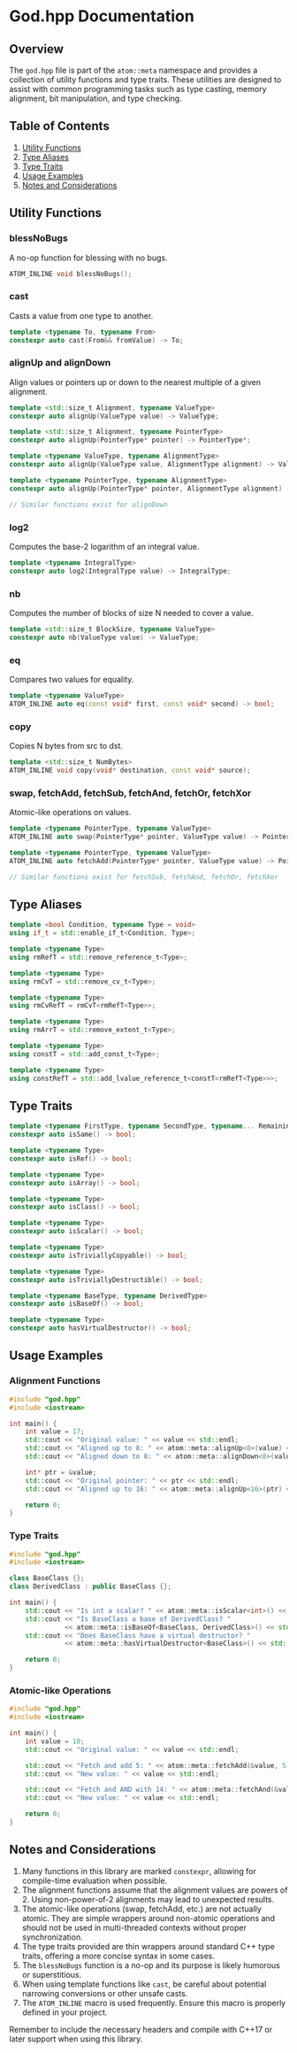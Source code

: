 # God.hpp Documentation

## Overview

The `god.hpp` file is part of the `atom::meta` namespace and provides a collection of utility functions and type traits. These utilities are designed to assist with common programming tasks such as type casting, memory alignment, bit manipulation, and type checking.

## Table of Contents

1. [Utility Functions](#utility-functions)
2. [Type Aliases](#type-aliases)
3. [Type Traits](#type-traits)
4. [Usage Examples](#usage-examples)
5. [Notes and Considerations](#notes-and-considerations)

## Utility Functions

### blessNoBugs

A no-op function for blessing with no bugs.

```cpp
ATOM_INLINE void blessNoBugs();
```

### cast

Casts a value from one type to another.

```cpp
template <typename To, typename From>
constexpr auto cast(From&& fromValue) -> To;
```

### alignUp and alignDown

Align values or pointers up or down to the nearest multiple of a given alignment.

```cpp
template <std::size_t Alignment, typename ValueType>
constexpr auto alignUp(ValueType value) -> ValueType;

template <std::size_t Alignment, typename PointerType>
constexpr auto alignUp(PointerType* pointer) -> PointerType*;

template <typename ValueType, typename AlignmentType>
constexpr auto alignUp(ValueType value, AlignmentType alignment) -> ValueType;

template <typename PointerType, typename AlignmentType>
constexpr auto alignUp(PointerType* pointer, AlignmentType alignment) -> PointerType*;

// Similar functions exist for alignDown
```

### log2

Computes the base-2 logarithm of an integral value.

```cpp
template <typename IntegralType>
constexpr auto log2(IntegralType value) -> IntegralType;
```

### nb

Computes the number of blocks of size N needed to cover a value.

```cpp
template <std::size_t BlockSize, typename ValueType>
constexpr auto nb(ValueType value) -> ValueType;
```

### eq

Compares two values for equality.

```cpp
template <typename ValueType>
ATOM_INLINE auto eq(const void* first, const void* second) -> bool;
```

### copy

Copies N bytes from src to dst.

```cpp
template <std::size_t NumBytes>
ATOM_INLINE void copy(void* destination, const void* source);
```

### swap, fetchAdd, fetchSub, fetchAnd, fetchOr, fetchXor

Atomic-like operations on values.

```cpp
template <typename PointerType, typename ValueType>
ATOM_INLINE auto swap(PointerType* pointer, ValueType value) -> PointerType;

template <typename PointerType, typename ValueType>
ATOM_INLINE auto fetchAdd(PointerType* pointer, ValueType value) -> PointerType;

// Similar functions exist for fetchSub, fetchAnd, fetchOr, fetchXor
```

## Type Aliases

```cpp
template <bool Condition, typename Type = void>
using if_t = std::enable_if_t<Condition, Type>;

template <typename Type>
using rmRefT = std::remove_reference_t<Type>;

template <typename Type>
using rmCvT = std::remove_cv_t<Type>;

template <typename Type>
using rmCvRefT = rmCvT<rmRefT<Type>>;

template <typename Type>
using rmArrT = std::remove_extent_t<Type>;

template <typename Type>
using constT = std::add_const_t<Type>;

template <typename Type>
using constRefT = std::add_lvalue_reference_t<constT<rmRefT<Type>>>;
```

## Type Traits

```cpp
template <typename FirstType, typename SecondType, typename... RemainingTypes>
constexpr auto isSame() -> bool;

template <typename Type>
constexpr auto isRef() -> bool;

template <typename Type>
constexpr auto isArray() -> bool;

template <typename Type>
constexpr auto isClass() -> bool;

template <typename Type>
constexpr auto isScalar() -> bool;

template <typename Type>
constexpr auto isTriviallyCopyable() -> bool;

template <typename Type>
constexpr auto isTriviallyDestructible() -> bool;

template <typename BaseType, typename DerivedType>
constexpr auto isBaseOf() -> bool;

template <typename Type>
constexpr auto hasVirtualDestructor() -> bool;
```

## Usage Examples

### Alignment Functions

```cpp
#include "god.hpp"
#include <iostream>

int main() {
    int value = 17;
    std::cout << "Original value: " << value << std::endl;
    std::cout << "Aligned up to 8: " << atom::meta::alignUp<8>(value) << std::endl;
    std::cout << "Aligned down to 8: " << atom::meta::alignDown<8>(value) << std::endl;

    int* ptr = &value;
    std::cout << "Original pointer: " << ptr << std::endl;
    std::cout << "Aligned up to 16: " << atom::meta::alignUp<16>(ptr) << std::endl;

    return 0;
}
```

### Type Traits

```cpp
#include "god.hpp"
#include <iostream>

class BaseClass {};
class DerivedClass : public BaseClass {};

int main() {
    std::cout << "Is int a scalar? " << atom::meta::isScalar<int>() << std::endl;
    std::cout << "Is BaseClass a base of DerivedClass? "
              << atom::meta::isBaseOf<BaseClass, DerivedClass>() << std::endl;
    std::cout << "Does BaseClass have a virtual destructor? "
              << atom::meta::hasVirtualDestructor<BaseClass>() << std::endl;

    return 0;
}
```

### Atomic-like Operations

```cpp
#include "god.hpp"
#include <iostream>

int main() {
    int value = 10;
    std::cout << "Original value: " << value << std::endl;

    std::cout << "Fetch and add 5: " << atom::meta::fetchAdd(&value, 5) << std::endl;
    std::cout << "New value: " << value << std::endl;

    std::cout << "Fetch and AND with 14: " << atom::meta::fetchAnd(&value, 14) << std::endl;
    std::cout << "New value: " << value << std::endl;

    return 0;
}
```

## Notes and Considerations

1. Many functions in this library are marked `constexpr`, allowing for compile-time evaluation when possible.
2. The alignment functions assume that the alignment values are powers of 2. Using non-power-of-2 alignments may lead to unexpected results.
3. The atomic-like operations (swap, fetchAdd, etc.) are not actually atomic. They are simple wrappers around non-atomic operations and should not be used in multi-threaded contexts without proper synchronization.
4. The type traits provided are thin wrappers around standard C++ type traits, offering a more concise syntax in some cases.
5. The `blessNoBugs` function is a no-op and its purpose is likely humorous or superstitious.
6. When using template functions like `cast`, be careful about potential narrowing conversions or other unsafe casts.
7. The `ATOM_INLINE` macro is used frequently. Ensure this macro is properly defined in your project.

Remember to include the necessary headers and compile with C++17 or later support when using this library.
